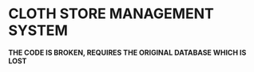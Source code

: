 # CLOTH STORE MANAGEMENT SYSTEM
**THE CODE IS BROKEN, REQUIRES THE ORIGINAL DATABASE WHICH IS LOST**
